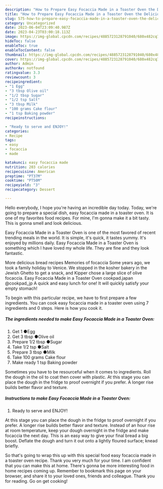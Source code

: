 ```yaml
---
description: "How to Prepare Easy Focaccia Made in a Toaster Oven the Delicious"
title: "How to Prepare Easy Focaccia Made in a Toaster Oven the Delicious"
slug: 575-how-to-prepare-easy-focaccia-made-in-a-toaster-oven-the-delicious
category: Uncategorized
date: 2023-06-04T23:09:40.987Z
date: 2023-04-23T03:00:18.113Z
image: https://img-global.cpcdn.com/recipes/4885723128791040/680x482cq70/easy-focaccia-made-in-a-toaster-oven-recipe-main-photo.jpg
hideToc: false
enableToc: true
enableTocContent: false
thumbnail: https://img-global.cpcdn.com/recipes/4885723128791040/680x482cq70/easy-focaccia-made-in-a-toaster-oven-recipe-main-photo.jpg
cover: https://img-global.cpcdn.com/recipes/4885723128791040/680x482cq70/easy-focaccia-made-in-a-toaster-oven-recipe-main-photo.jpg
author: Admin
authorAv: notfound
ratingvalue: 3.3
reviewcount: 3
recipeingredient:
- "1 Egg"
- "3 tbsp Olive oil"
- "1/2 tbsp Sugar"
- "1/2 tsp Salt"
- "3 tbsp Milk"
- "100 grams Cake flour"
- "1 tsp Baking powder"
recipeinstructions:

- "Ready to serve and ENJOY!"
categories:
- Recipe
tags:
- easy
- focaccia
- made

katakunci: easy focaccia made 
nutrition: 203 calories
recipecuisine: American
preptime: "PT37M"
cooktime: "PT50M"
recipeyield: "3"
recipecategory: Dessert

---
```



Hello everybody, I hope you're having an incredible day today. Today, we're going to prepare a special dish, easy focaccia made in a toaster oven. It is one of my favorites food recipes. For mine, I'm gonna make it a bit tasty. This is gonna smell and look delicious.

Easy Focaccia Made in a Toaster Oven is one of the most favored of recent trending meals in the world. It is simple, it's quick, it tastes yummy. It's enjoyed by millions daily. Easy Focaccia Made in a Toaster Oven is something which I have loved my whole life. They are fine and they look fantastic.

More delicious bread recipes Memories of focaccia Some years ago, we took a family holiday to Venice. We stopped in the kosher bakery in the Jewish Ghetto to get a snack, and Kipper chose a large slice of olive focaccia. Easy Focaccia Made in a Toaster Oven cookpad.japan @cookpad_jp A quick and easy lunch for one! It will quickly satisfy your empty stomach!


To begin with this particular recipe, we have to first prepare a few ingredients. You can cook easy focaccia made in a toaster oven using 7 ingredients and 0 steps. Here is how you cook it.

<!--inarticleads1-->

##### The ingredients needed to make Easy Focaccia Made in a Toaster Oven:

1. Get 1 ●Egg
1. Get 3 tbsp ●Olive oil
1. Prepare 1/2 tbsp ●Sugar
1. Take 1/2 tsp ●Salt
1. Prepare 3 tbsp ●Milk
1. Take 100 grams Cake flour
1. Make ready 1 tsp Baking powder


Sometimes you have to be resourceful when it comes to ingredients. Roll the dough in the oil to coat then cover with plastic. At this stage you can place the dough in the fridge to proof overnight if you prefer. A longer rise builds better flavor and texture. 

<!--inarticleads2-->

##### Instructions to make Easy Focaccia Made in a Toaster Oven:


1. Ready to serve and ENJOY!

At this stage you can place the dough in the fridge to proof overnight if you prefer. A longer rise builds better flavor and texture. Instead of an hour rise at room temperature, keep your dough overnight in the fridge and make focaccia the next day. This is an easy way to give your final bread a big boost. Deflate the dough and turn it out onto a lightly floured surface; knead briefly. 

So that's going to wrap this up with this special food easy focaccia made in a toaster oven recipe. Thank you very much for your time. I am confident that you can make this at home. There's gonna be more interesting food in home recipes coming up. Remember to bookmark this page on your browser, and share it to your loved ones, friends and colleague. Thank you for reading. Go on get cooking!
